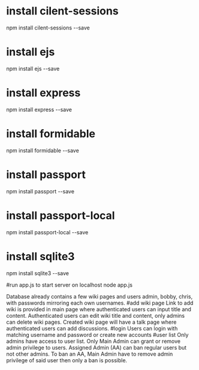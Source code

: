 # install cilent-sessions
npm install cilent-sessions --save
# install ejs
npm install ejs --save
# install express
npm install express --save
# install formidable
npm install formidable --save
# install passport
npm install passport --save
# install passport-local
npm install passport-local --save
# install sqlite3
npm install sqlite3 --save

#run app.js to start server on localhost
node app.js

Database already contains a few wiki pages and users admin, bobby, chris, with passwords mirroring each own usernames.
#add wiki page
Link to add wiki is provided in main page where authenticated users can input title and content. Authenticated users can edit wiki title and content, only admins can delete wiki pages. Created wiki page will have a talk page where authenticated users can add discussions.
#login
Users can login with matching username and password or create new accounts
#user list
Only admins have access to user list. Only Main Admin can grant or remove admin privilege to users. Assigned Admin (AA) can ban regular users but not other admins. To ban an AA, Main Admin have to remove admin privilege of said user then only a ban is possible.
